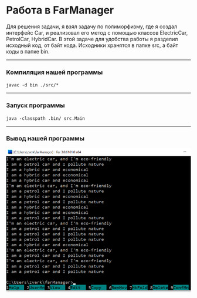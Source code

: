 # Работа в FarManager
Для решения задачи, я взял задачу по полиморфизму, где я создал интерфейс Car, и реализовал его метод с помощью классов ElectricCar, PetrolCar, HybridCar. В этой задаче для удобства работы я разделил исходный код, от байт кода. Исходники хранятся в папке src, а байт коды в папке bin.  

---------
### Компиляция нашей программы
```shell
javac -d bin ./src/*
```
------------------
### Запуск программы
```shell 
java -classpath .bin/ src.Main
```
-------------------

### Вывод нашей программы
![Out](images/out.png)